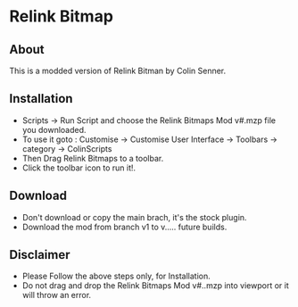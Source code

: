 # Relink Bitmap

## About

This is a modded version of Relink Bitman by Colin Senner.

## Installation

 - Scripts -> Run Script and choose the Relink Bitmaps Mod v#.mzp file you downloaded.
 - To use it goto : Customise -> Customise User Interface -> Toolbars  -> category -> ColinScripts
 - Then Drag Relink Bitmaps to a toolbar.
 - Click the toolbar icon to run it!.

 ## Download

  - Don't download or copy the main brach, it's the stock plugin.
  - Download the mod from branch v1 to v..... future builds.

## Disclaimer

 - Please Follow the above steps only, for Installation.
 - Do not drag and drop the Relink Bitmaps Mod v#..mzp into viewport or it will throw an error.